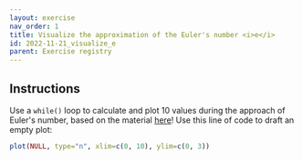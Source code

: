 ```yaml
---
layout: exercise 
nav_order: 1
title: Visualize the approximation of the Euler's number <i>e</i>
id: 2022-11-21_visualize_e
parent: Exercise registry
---
```


## Instructions

Use a `while()` loop to calculate and plot 10 values during the approach of Euler's number, based on the material [here]({{site.url}}{{site.baseurl}}/2_Advanced_Beginner/06_iteration/while_application.html)! Use this line of code to draft an empty plot:

```R
plot(NULL, type="n", xlim=c(0, 10), ylim=c(0, 3))
```


